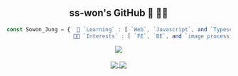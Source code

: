 <div align="center">
        
## ss-won's GitHub 🐰 🤟🏻
<!--<a href="https://hits.seeyoufarm.com">
  <img align="center" src="https://hits.seeyoufarm.com/api/count/incr/badge.svg?url=https%3A%2F%2Fgithub.com%2Fss-won&count_bg=%2379C83D&title_bg=%23555555&title=hits&edge_flat=false" />
</a><a href="https://solved.ac/swj0515">
  <img align="center" src="http://mazassumnida.wtf/api/mini/generate_badge?boj=swj0515" />
</a>-->

```javascript      
const Sowon_Jung = {  🌱 `Learning` : [ `Web`, `Javascript`, and `Typescript` ],
                     💃🏻 `Interests` : [ `FE`, `BE`, and `image processing` ]  }
```  
<a href="https://github.com/anuraghazra/github-readme-stats">
<img align="center" src="https://github-readme-stats.vercel.app/api?username=ss-won&&show_icons=true&&theme=dracula" />
</a>
<br/><br/>
  
<a href="https://velog.io/@ss-won">
<img align="center" src="http://img.shields.io/badge/-Tech%20blog-black?style=flat-square&logo=github&link=https://velog.io/@ss-won" />
</a>
<a href="mailto:swj960515@gmail.com">
<img align="center" src="http://img.shields.io/badge/-Gmail-white?style=flat-square&logo=gmail&link=mailto:swj960515@gmail.com" />
</div>
<!--
**ss-won/ss-won** is a ✨ _special_ ✨ repository because its `README.md` (this file) appears on your GitHub profile.-->
</div>
